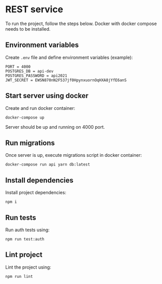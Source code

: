 # REST service

To run the project, follow the steps below. Docker with docker compose needs to be installed.

## Environment variables

Create `.env` file and define environment variables (example):

```env
PORT = 4000
POSTGRES_DB = api-dev
POSTGRES_PASSWORD = api2021
JWT_SECRET = EWSN870nN2F537jf0HpynxuornOqHXA8jYfE6anS
```

## Start server using docker

Create and run docker container:

```console
docker-compose up
```

Server should be up and running on 4000 port.

## Run migrations

Once server is up, execute migrations script in docker container:

```console
docker-compose run api yarn db:latest
```

## Install dependencies

Install project dependencies:

```console
npm i
```

## Run tests

Run auth tests using:

```console
npm run test:auth
```

## Lint project

Lint the project using:

```console
npm run lint
```
